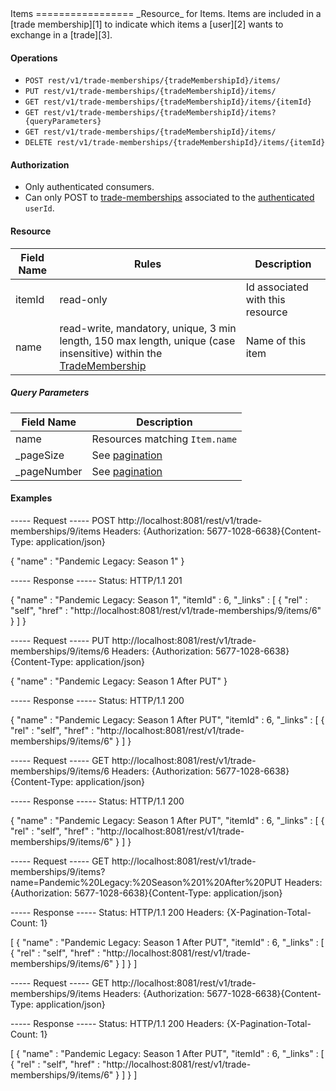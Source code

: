 <!DOCTYPE html>
<html>
	<head>
		<meta charset='UTF-8'>
		<link rel='stylesheet' href='css/combined-style.css'>
		<title>Match and Trade - Documentation</title>
	</head>
<body>
Items
=================
_Resource_ for Items. Items are included in a [trade membership][1] to indicate which items a [user][2] wants to exchange in a [trade][3].  

#### Operations
* `POST rest/v1/trade-memberships/{tradeMembershipId}/items/`
* `PUT rest/v1/trade-memberships/{tradeMembershipId}/items/`
* `GET rest/v1/trade-memberships/{tradeMembershipId}/items/{itemId}`
* `GET rest/v1/trade-memberships/{tradeMembershipId}/items?{queryParameters}`
* `GET rest/v1/trade-memberships/{tradeMembershipId}/items/`
* `DELETE rest/v1/trade-memberships/{tradeMembershipId}/items/{itemId}`

#### Authorization
* Only authenticated consumers.
* Can only POST to [trade-memberships][1] associated to the [authenticated][4] `userId`.

#### Resource
| Field Name | Rules | Description |
| ---------- | ----- | ----------- |
itemId | read-only | Id associated with this resource
name | read-write, mandatory, unique, 3 min length, 150 max length, unique (case insensitive) within the [TradeMembership][1] | Name of this item

##### Query Parameters
| Field Name | Description |
| ---------- | ----------- |
name | Resources matching `Item.name`
_pageSize | See [pagination][5]
_pageNumber | See [pagination][5]


#### Examples
<div class='code'>-----  Request  -----
POST http://localhost:8081/rest/v1/trade-memberships/9/items
Headers:  {Authorization: 5677-1028-6638}{Content-Type: application/json}

{
  "name" : "Pandemic Legacy: Season 1"
}

-----  Response  -----
Status:   HTTP/1.1 201 

{
  "name" : "Pandemic Legacy: Season 1",
  "itemId" : 6,
  "_links" : [ {
    "rel" : "self",
    "href" : "http://localhost:8081/rest/v1/trade-memberships/9/items/6"
  } ]
}
</div>

<div class='code'>-----  Request  -----
PUT http://localhost:8081/rest/v1/trade-memberships/9/items/6
Headers:  {Authorization: 5677-1028-6638}{Content-Type: application/json}

{
  "name" : "Pandemic Legacy: Season 1 After PUT"
}

-----  Response  -----
Status:   HTTP/1.1 200 

{
  "name" : "Pandemic Legacy: Season 1 After PUT",
  "itemId" : 6,
  "_links" : [ {
    "rel" : "self",
    "href" : "http://localhost:8081/rest/v1/trade-memberships/9/items/6"
  } ]
}
</div>

<div class='code'>-----  Request  -----
GET http://localhost:8081/rest/v1/trade-memberships/9/items/6
Headers:  {Authorization: 5677-1028-6638}{Content-Type: application/json}

-----  Response  -----
Status:   HTTP/1.1 200 

{
  "name" : "Pandemic Legacy: Season 1 After PUT",
  "itemId" : 6,
  "_links" : [ {
    "rel" : "self",
    "href" : "http://localhost:8081/rest/v1/trade-memberships/9/items/6"
  } ]
}
</div>

<div class='code'>-----  Request  -----
GET http://localhost:8081/rest/v1/trade-memberships/9/items?name=Pandemic%20Legacy:%20Season%201%20After%20PUT
Headers:  {Authorization: 5677-1028-6638}{Content-Type: application/json}

-----  Response  -----
Status:   HTTP/1.1 200 
Headers:  {X-Pagination-Total-Count: 1}

[ {
  "name" : "Pandemic Legacy: Season 1 After PUT",
  "itemId" : 6,
  "_links" : [ {
    "rel" : "self",
    "href" : "http://localhost:8081/rest/v1/trade-memberships/9/items/6"
  } ]
} ]
</div>

<div class='code'>-----  Request  -----
GET http://localhost:8081/rest/v1/trade-memberships/9/items
Headers:  {Authorization: 5677-1028-6638}{Content-Type: application/json}

-----  Response  -----
Status:   HTTP/1.1 200 
Headers:  {X-Pagination-Total-Count: 1}

[ {
  "name" : "Pandemic Legacy: Season 1 After PUT",
  "itemId" : 6,
  "_links" : [ {
    "rel" : "self",
    "href" : "http://localhost:8081/rest/v1/trade-memberships/9/items/6"
  } ]
} ]
</div>

[1]: trade-memberships.md
[2]: users.md
[3]: trades.md
[4]: authentications.md
[5]: ../rest-guide.md</body>
</html>
